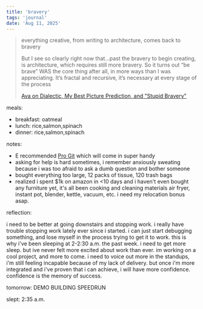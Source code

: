 ```yaml
---
title: 'bravery'
tags: 'journal'
date: 'Aug 11, 2025'
---
```


> everything creative, from writing to architecture, comes back to bravery
>
> But I see so clearly right now that...past the bravery to begin creating, is architecture, which requires still more bravery. So it turns out “be brave” WAS the core thing after all, in more ways than I was appreciating. It’s fractal and recursive, it’s necessary at every stage of the process
>
> [Ava on Dialectic, My Best Picture Prediction, and "Stupid Bravery"](https://jdahl.substack.com/p/ava-on-dialectic-my-best-picture)

meals:

- breakfast: oatmeal
- lunch: rice,salmon,spinach
- dinner: rice,salmon,spinach

notes:

- E recommended [Pro Git](https://git-scm.com/book/en/v2) which will come in super handy
- asking for help is hard sometimes, i remember anxiously sweating because i was too afraid to ask a dumb question and bother someone
- bought everything too large, 12 packs of tissue, 120 trash bags
- realized i spent $1k on amazon in <10 days and i haven't even bought any furniture yet, it's all been cooking and cleaning materials air fryer, instant pot, blender, kettle, vacuum, etc. i need my relocation bonus asap.

reflection:

i need to be better at going downstairs and stopping work. i really have trouble stopping work lately ever since i started. i can just start debugging something, and lose myself in the process trying to get it to work. this is why i've been sleeping at 2-2:30 a.m. the past week. i need to get more sleep. but ive never felt more excited about work than ever. im working on a cool project, and more to come. i need to voice out more in the standups, i'm still feeling incapable because of my lack of delivery. but once i'm more integrated and i've proven that i can achieve, i will have more confidence. confidence is the memory of success.

tomorrow: DEMO BUILDING SPEEDRUN

slept: 2:35 a.m.
